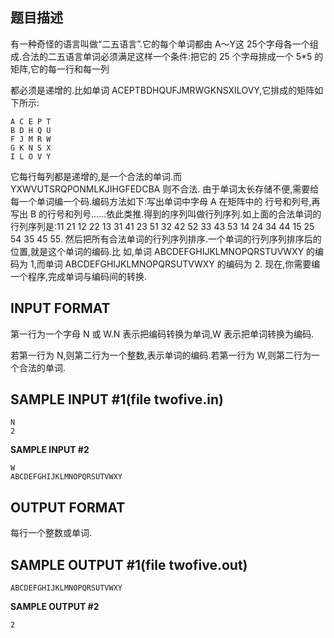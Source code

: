 ## 题目描述
有一种奇怪的语言叫做“二五语言”.它的每个单词都由 A～Y这 25个字母各一个组成.合法的二五语言单词必须满足这样一个条件:把它的 25 个字母排成一个 5*5 的矩阵,它的每一行和每一列

都必须是递增的.比如单词 ACEPTBDHQUFJMRWGKNSXILOVY,它排成的矩阵如下所示:

```
A C E P T
B D H Q U
F J M R W
G K N S X
I L O V Y
```

它每行每列都是递增的,是一个合法的单词.而 YXWVUTSRQPONMLKJIHGFEDCBA 则不合法.
由于单词太长存储不便,需要给每一个单词编一个码.编码方法如下:写出单词中字母 A 在矩阵中的
行号和列号,再写出 B 的行号和列号……依此类推.得到的序列叫做行列序列.如上面的合法单词的
行列序列是:11 21 12 22 13 31 41 23 51 32 42 52 33 43 53 14 24 34 44 15 25 54 35 45 55.
然后把所有合法单词的行列序列排序.一个单词的行列序列排序后的位置,就是这个单词的编码.比
如,单词 ABCDEFGHIJKLMNOPQRSTUVWXY 的编码为 1,而单词 ABCDEFGHIJKLMNOPQRSUTVWXY 的编码为 2.
现在,你需要编一个程序,完成单词与编码间的转换.

## INPUT FORMAT

第一行为一个字母 N 或 W.N 表示把编码转换为单词,W 表示把单词转换为编码.

若第一行为 N,则第二行为一个整数,表示单词的编码.若第一行为 W,则第二行为一个合法的单词.

## SAMPLE INPUT #1(file twofive.in)

```
N
2
```

**SAMPLE INPUT #2**

```
W
ABCDEFGHIJKLMNOPQRSUTVWXY
```

## OUTPUT FORMAT

每行一个整数或单词.

## SAMPLE OUTPUT #1(file twofive.out)

```
ABCDEFGHIJKLMNOPQRSUTVWXY
```

**SAMPLE OUTPUT #2**
```
2 
```
